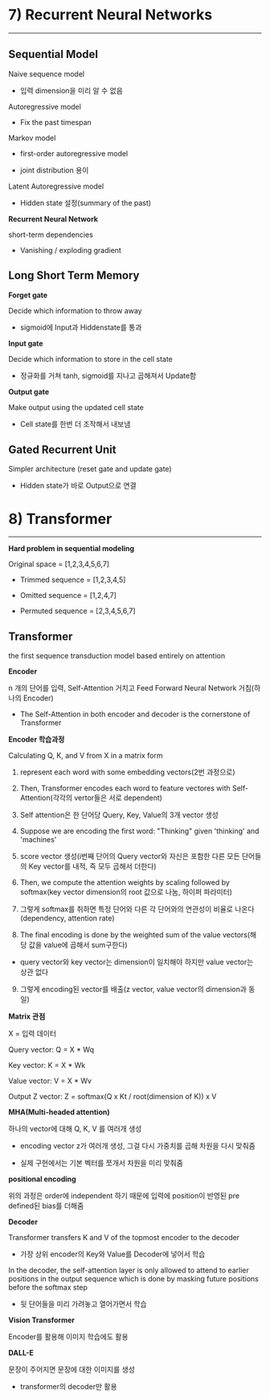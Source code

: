 # 7) Recurrent Neural Networks
---

## Sequential Model

Naive sequence model

* 입력 dimension을 미리 알 수 없음

Autoregressive model

* Fix the past timespan

Markov model

* first-order autoregressive model

* joint distribution 용이

Latent Autoregressive model

* Hidden state 설정(summary of the past)

**Recurrent Neural Network**

short-term dependencies

* Vanishing / exploding gradient

## Long Short Term Memory

**Forget gate**

Decide which information to throw away

* sigmoid에 Input과 Hiddenstate를 통과

**Input gate**

Decide which information to store in the cell state

* 정규화를 거쳐 tanh, sigmoid를 지나고 곱해져서 Update함

**Output gate**

Make output using the updated cell state

* Cell state를 한번 더 조작해서 내보냄

## Gated Recurrent Unit

Simpler architecture (reset gate and update gate)

* Hidden state가 바로 Output으로 연결

# 8) Transformer
---

**Hard problem in sequential modeling**

Original space = [1,2,3,4,5,6,7]

* Trimmed sequence = [1,2,3,4,5]

* Omitted sequence = [1,2,4,7]

* Permuted sequence = [2,3,4,5,6,7]

## Transformer

the first sequence transduction model based entirely on attention

**Encoder**

n 개의 단어를 입력, Self-Attention 거치고 Feed Forward Neural Network 거침(하나의 Encoder)

* The Self-Attention in both encoder and decoder is the cornerstone of Transformer

**Encoder 학습과정**

Calculating Q, K, and V from X in a matrix form

1. represent each word with some embedding vectors(2번 과정으로)

2. Then, Transformer encodes each word to feature vectores with Self-Attention(각각의 vertor들은 서로 dependent)

3. Self attention은 한 단어당 Query, Key, Value의 3개 vector 생성

4. Suppose we are encoding the first word: "Thinking" given 'thinking' and 'machines'

5. score vector 생성(i번째 단어의 Query vector와 자신은 포함한 다른 모든 단어들의 Key vector를 내적, 즉 모두 곱해서 더한다)

6. Then, we compute the attention weights by scaling followed by softmax(key vector dimension의 root 값으로 나눔, 하이퍼 파라미터)

7. 그렇게 softmax를 취하면 특정 단어와 다른 각 단어와의 연관성이 비율로 나온다(dependency, attention rate)

8. The final encoding is done by the weighted sum of the value vectors(해당 값을 value에 곱해서 sum구한다)

* query vector와 key vector는 dimension이 일치해야 하지만 value vector는 상관 없다

9. 그렇게 encoding된 vector를 배출(z vector, value vector의 dimension과 동일)

**Matrix 관점**

X = 입력 데이터

Query vector: Q = X * Wq

Key vector: K = X * Wk

Value vector: V = X * Wv

Output Z vector: Z = softmax(Q x Kt / root(dimension of K)) x V

**MHA(Multi-headed attention)**

하나의 vector에 대해 Q, K, V 를 여러개 생성

* encoding vector z가 여러개 생성, 그걸 다시 가중치를 곱해 차원을 다시 맞춰줌

* 실제 구현에서는 기본 벡터를 쪼개서 차원을 미리 맞춰줌

**positional encoding**

위의 과정은 order에 independent 하기 때문에 입력에 position이 반영된 pre defined된 bias를 더해줌

**Decoder**

Transformer transfers K and V of the topmost encoder to the decoder

* 가장 상위 encoder의 Key와 Value를 Decoder에 넣어서 학습

In the decoder, the self-attention layer is only allowed to attend to earlier positions in the output sequence which is done by masking future positions before the softmax step

* 뒷 단어들을 미리 가려놓고 열어가면서 학습

**Vision Transformer**

Encoder를 활용해 이미지 학습에도 활용

**DALL-E**

문장이 주어지면 문장에 대한 이미지를 생성

* transformer의 decoder만 활용
